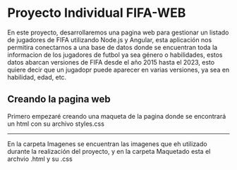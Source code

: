 # Proyecto Individual FIFA-WEB

En este proyecto, desarrollaremos una pagina web para gestionar un listado de jugadores de FIFA utilizando Node.js y Angular, esta aplicación nos permitira conectarnos a una base de datos donde se encuentran toda la informacion de los jugadores de futbol ya sea género o habilidades, estos datos abarcan versiones de FIFA desde el año 2015 hasta el 2023, esto quiere decir que un jugadopr puede aparecer en varias versiones, ya sea en habilidad, edad, etc.

## Creando la pagina web

Primero empezaré creando una maqueta de la pagina donde se encontrará un html con su archivo styles.css

---

En la carpeta Imagenes se encuentran las imagenes que eh utilizado durante la realización del proyecto, y en la carpeta Maquetado esta el archvio .html y su .css
